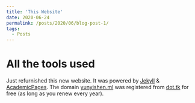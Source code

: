```yaml
---
title: 'This Website'
date: 2020-06-24
permalink: /posts/2020/06/blog-post-1/
tags:
  - Posts
---
```


All the tools used
=====
Just refurnished this new website. It was powered by [Jekyll](https://jekyllrb.com/) & [AcademicPages](https://github.com/academicpages/academicpages.github.io). The domain [yunyishen.ml](yunyishen.ml) was registered from [dot.tk](dot.tk) for free (as long as you renew every year).


